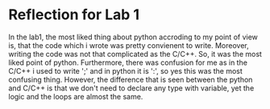 # Reflection for Lab 1

In the lab1, the most liked thing about python accroding to my point of view is, that the code which i wrote was pretty convienent to write. Moreover, writing the code was not that complicated as the C/C++. So, it was the most liked point of python. Furthermore, there was confusion for me as in the C/C++ i used to write ';' and in python it is ':', so yes this was the most confusing thing. However, the difference that is seen between the python and C/C++ is that we don't need to declare any type with variable, yet the logic and the loops are almost the same.